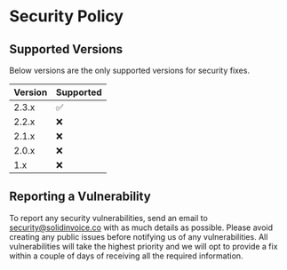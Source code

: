 # Security Policy

## Supported Versions

Below versions are the only supported versions for security fixes.

| Version | Supported          |
| ------- | ------------------ |
| 2.3.x   | :white_check_mark: |
| 2.2.x   | :x:                |
| 2.1.x   | :x:                |
| 2.0.x   | :x:                |
| 1.x     | :x:                |

## Reporting a Vulnerability

To report any security vulnerabilities, send an email to security@solidinvoice.co with as much details as possible.
Please avoid creating any public issues before notifying us of any vulnerabilities.
All vulnerabilities will take the highest priority and we will opt to provide a fix within a couple of days of receiving all the required information.
